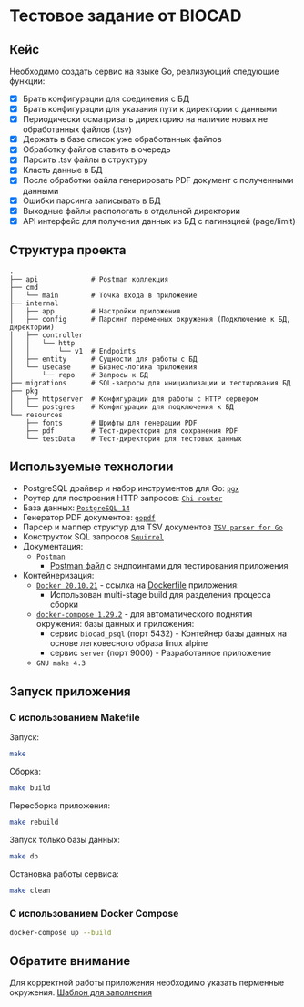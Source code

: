 # Тестовое задание от BIOCAD

## Кейс

Необходимо создать сервис на языке Go, реализующий следующие функции:
- [x] Брать конфигурации для соединения с БД 
- [x] Брать конфигурации для указания пути к директории с данными
- [x] Периодически осматривать директорию на наличие новых не обработанных файлов (.tsv)
- [x] Держать в базе список уже обработанных файлов
- [x] Обработку файлов ставить в очередь
- [x] Парсить .tsv файлы в структуру
- [x] Класть данные в БД
- [x] После обработки файла генерировать PDF документ с полученными данными
- [x] Ошибки парсинга записывать в БД
- [x] Выходные файлы распологать в отдельной директории
- [x] API интерфейс для получения данных из БД с пагинацией (page/limit)

## Структура проекта


    .
    ├── api             # Postman коллекция
    ├── cmd
    │   └── main        # Точка входа в приложение
    ├── internal
    │   ├── app         # Настройки приложения
    │   ├── config      # Парсинг переменных окружения (Подключение к БД, директории)
    │   ├── controller
    │   │   └── http
    │   │       └── v1  # Endpoints
    │   ├── entity      # Сущности для работы с БД
    │   └── usecase     # Бизнес-логика приложения
    │       └── repo    # Запросы к БД
    ├── migrations      # SQL-запросы для инициализации и тестирования БД
    ├── pkg
    │   ├── httpserver  # Конфигурации для работы с HTTP сервером
    │   └── postgres    # Конфигурации для подключения к БД
    └── resources
        ├── fonts       # Шрифты для генерации PDF
        ├── pdf         # Тест-директория для сохранения PDF
        └── testData    # Тест-директория для тестовых данных

## Используемые технологии

- PostgreSQL драйвер и набор инструментов для Go: [`pgx`](https://pkg.go.dev/github.com/jackc/pgx/v5)
- Роутер для построения HTTP запросов: [`Chi router`](https://pkg.go.dev/github.com/go-chi/chi)
- База данных: [`PostgreSQL 14`](https://www.postgresql.org/)
- Генератор PDF документов: [`gopdf`](https://github.com/signintech/gopdf)
- Парсер и маппер структур для TSV документов [`TSV parser for Go`](https://github.com/dogenzaka/tsv)
- Конструкток SQL запросов [`Squirrel`](https://github.com/Masterminds/squirrel)
- Документация:
    - [`Postman`](https://www.postman.com/)
        - [Postman файл](api/biocad.postman_collection.json) с эндпоинтами для тестирования приложения
- Контейнеризация:
    - [`Docker 20.10.21`](https://www.docker.com/) - ссылка на [Dockerfile](Dockerfile) приложения:
        - Использован multi-stage build для разделения процесса сборки
    - [`docker-compose 1.29.2`](https://docs.docker.com/compose/) - для автоматического поднятия окружения: базы данных и приложения:
        - сервис `biocad_psql` (порт 5432) - Контейнер базы данных на основе легковесного образа linux alpine
        - сервис `server` (порт 9000) - Разработанное приложение
    - `GNU make 4.3`

## Запуск приложения

### С использованием Makefile

Запуск:
```bash
make
```

Сборка:
```bash
make build
```

Пересборка приложения:
```bash
make rebuild
```

Запуск только базы данных:
```bash
make db
```

Остановка работы сервиса:
```bash
make clean
```

### С использованием Docker Compose
```bash
docker-compose up --build
```

## Обратите внимание

Для корректной работы приложения необходимо указать перменные окружения. [Шаблон для заполнения](.env.example)
